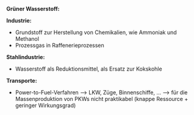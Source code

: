**Grüner Wasserstoff:**

**Industrie:**
- Grundstoff zur Herstellung von Chemikalien, wie Ammoniak und Methanol 
- Prozessgas in Raffenerieprozessen

**Stahlindustrie:**
- Wasserstoff als Reduktionsmittel, als Ersatz zur Kokskohle

**Transporte:**
- Power-to-Fuel-Verfahren
--> LKW, Züge, Binnenschiffe, ...
--> für die Massenproduktion von PKWs nicht praktikabel (knappe Ressource + geringer Wirkungsgrad)

